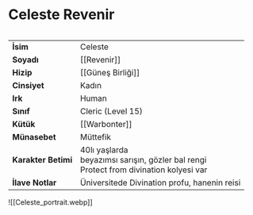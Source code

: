 # Celeste Revenir  
  
<div class="row" markdown>  
<div class="column" markdown>  
  
|  |  |  
|---|---|  
| **İsim** | Celeste |  
| **Soyadı** | [[Revenir]] |  
| **Hizip** | [[Güneş Birliği]] |  
| **Cinsiyet** | Kadın |  
| **Irk** | Human |  
| **Sınıf** | Cleric (Level 15) |  
| **Kütük** | [[Warbonter]] |  
| **Münasebet** | Müttefik |  
| **Karakter Betimi** | 40lı yaşlarda<br>beyazımsı sarışın, gözler bal rengi<br>Protect from divination kolyesi var |  
| **İlave Notlar** | Üniversitede Divination profu, hanenin reisi |  
  
</div>  
<div class="column" markdown>  
![[Celeste_portrait.webp]]  
</div>  
</div>